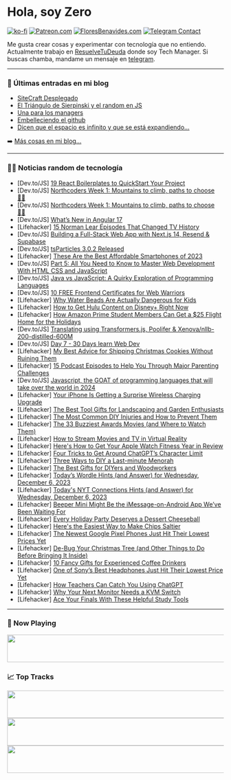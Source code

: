 # Hola, soy Zero

[![ko-fi](https://ko-fi.com/img/githubbutton_sm.svg)](https://ko-fi.com/J3J4N0LUK)
[![Patreon.com](https://img.shields.io/endpoint.svg?url=https%3A%2F%2Fshieldsio-patreon.vercel.app%2Fapi%3Fusername%3Dzerodragon%26type%3Dpatrons&style=for-the-badge)](https://patreon.com/zerodragon)
[![FloresBenavides.com](https://img.shields.io/website?down_message=oops&label=MiBlog&style=for-the-badge&up_message=online&url=https%3A%2F%2Ffloresbenavides.com)](https://floresbenavides.com)
[![Telegram Contact](https://img.shields.io/badge/escr%C3%ADbeme-ZeroDragon-%2326A5E4?style=for-the-badge&logo=telegram)](https://t.me/zerodragon)

Me gusta crear cosas y experimentar con tecnología que no entiendo.
Actualmente trabajo en [ResuelveTuDeuda](http://github.com/resuelve) donde soy Tech Manager.
Si buscas chamba, mandame un mensaje en [telegram](https://t.me/zerodragon).

---

### 📕 Últimas entradas en mi blog
<!-- BLOG-POST-LIST:START -->
- [SiteCraft Desplegado](https://floresbenavides.com/sitecraft-desplegado/)
- [El Triángulo de Sierpinski y el random en JS](https://floresbenavides.com/el-triangulo-de-sierpinski-y-el-random-en-js/)
- [Una para los managers](https://floresbenavides.com/una-para-los-managers/)
- [Embelleciendo el github](https://floresbenavides.com/embelleciendo-el-github/)
- [Dicen que el espacio es infinito y que se está expandiendo…](https://floresbenavides.com/dicen-que-el-espacio-es-infinito-y-que-se-esta-expandiendo/)
<!-- BLOG-POST-LIST:END -->

➡️ [Más cosas en mi blog...](https://floresbenavides.com)

---

### 👨‍💻 Noticias random de tecnología
<!-- TECH-POSTS:START -->
- [Dev.to/JS] [19 React Boilerplates to QuickStart Your Project](https://dev.to/opensourcee/19-react-boilerplates-to-quickstart-your-project-56ge)
- [Dev.to/JS] [Northcoders Week 1: Mountains to climb, paths to choose 🧙🏻](https://dev.to/gruitt/northcoders-week-1-mountains-to-climb-paths-to-choose-3k62)
- [Dev.to/JS] [Northcoders Week 1: Mountains to climb, paths to choose 🧙🏻](https://dev.to/gruitt/northcoders-week-1-mountains-to-climb-paths-to-choose-1bdf)
- [Dev.to/JS] [What’s New in Angular 17](https://dev.to/mescius/whats-new-in-angular-17-26fe)
- [Lifehacker] [15 Norman Lear Episodes That Changed TV History](https://lifehacker.com/15-norman-lear-episodes-that-changed-tv-history-1849337456)
- [Dev.to/JS] [Building a Full-Stack Web App with Next.js 14, Resend &amp; Supabase](https://dev.to/guillaumeduhan/building-a-full-stack-web-app-with-nextjs-14-resend-supabase-1kkh)
- [Dev.to/JS] [tsParticles 3.0.2 Released](https://dev.to/tsparticles/tsparticles-302-released-29e9)
- [Lifehacker] [These Are the Best Affordable Smartphones of 2023](https://lifehacker.com/tech/the-best-affordable-smartphones-2023)
- [Dev.to/JS] [Part 5: All You Need to Know to Master Web Development With HTML CSS and JavaScript](https://dev.to/teach_wizbits/part-5-all-you-need-to-know-to-master-web-development-with-html-css-and-javascript-k1b)
- [Dev.to/JS] [Java vs JavaScript: A Quirky Exploration of Programming Languages](https://dev.to/paulnoth/java-vs-javascript-a-quirky-exploration-of-programming-languages-163i)
- [Dev.to/JS] [10 FREE Frontend Certificates for Web Warriors](https://dev.to/codewithshahan/10-free-frontend-certificates-for-web-warriors-56a0)
- [Lifehacker] [Why Water Beads Are Actually Dangerous for Kids](https://lifehacker.com/family/why-water-beads-are-dangerous-for-kids)
- [Lifehacker] [How to Get Hulu Content on Disney+ Right Now](https://lifehacker.com/entertainment/hulu-on-disney-plus)
- [Lifehacker] [How Amazon Prime Student Members Can Get a $25 Flight Home for the Holidays](https://lifehacker.com/travel/amazon-prime-student-25-dollar-holiday-flights-giveaway)
- [Dev.to/JS] [Translating using Transformers.js, Poolifer &amp; Xenova/nllb-200-distilled-600M](https://dev.to/calumk/translating-using-transformersjs-poolifer-xenovanllb-200-distilled-600m-2p7c)
- [Dev.to/JS] [Day 7 - 30 Days learn Web Dev](https://dev.to/johnc/day-7-30-days-learn-web-dev-2mkh)
- [Lifehacker] [My Best Advice for Shipping Christmas Cookies Without Ruining Them](https://lifehacker.com/food-drink/best-ways-to-ship-cookies)
- [Lifehacker] [15 Podcast Episodes to Help You Through Major Parenting Challenges](https://lifehacker.com/family/the-best-parenting-podcast-episodes-for-every-milestone)
- [Dev.to/JS] [Javascript, the GOAT of programming languages that will take over the world in 2024](https://dev.to/kalashin1/javascript-the-goat-of-programming-languages-that-will-take-over-the-world-in-2024-5b4b)
- [Lifehacker] [Your iPhone Is Getting a Surprise Wireless Charging Upgrade](https://lifehacker.com/tech/your-iphone-is-getting-qi2-compatible-charging)
- [Lifehacker] [The Best Tool Gifts for Landscaping and Garden Enthusiasts](https://lifehacker.com/home/best-tool-gifts-for-landscaping-and-garden-enthusiasts)
- [Lifehacker] [The Most Common DIY Injuries and How to Prevent Them](https://lifehacker.com/home/avoid-these-common-diy-injuries)
- [Lifehacker] [The 33 Buzziest Awards Movies &lpar;and Where to Watch Them&rpar;](https://lifehacker.com/entertainment/best-awards-movies)
- [Lifehacker] [How to Stream Movies and TV in Virtual Reality](https://lifehacker.com/how-to-stream-movies-and-tv-in-virtual-reality-1848340674)
- [Lifehacker] [Here&#39;s How to Get Your Apple Watch Fitness Year in Review](https://lifehacker.com/tech/apple-watch-fitness-year-in-review)
- [Lifehacker] [Four Tricks to Get Around ChatGPT’s Character Limit](https://lifehacker.com/tech/four-ways-to-get-around-chatgpts-character-limit)
- [Lifehacker] [Three Ways to DIY a Last-minute Menorah](https://lifehacker.com/home/diy-a-last-minute-menorah-for-hannukah)
- [Lifehacker] [The Best Gifts for DIYers and Woodworkers](https://lifehacker.com/home/tool-gifts-for-diy-woodworkers)
- [Lifehacker] [Today’s Wordle Hints &lpar;and Answer&rpar; for Wednesday, December 6, 2023](https://lifehacker.com/entertainment/wordle-answer-today-december-6-2023)
- [Lifehacker] [Today&#39;s NYT Connections Hints &lpar;and Answer&rpar; for Wednesday, December 6, 2023](https://lifehacker.com/entertainment/nyt-connections-answer-today-december-6-2023)
- [Lifehacker] [Beeper Mini Might Be the iMessage-on-Android App We’ve Been Waiting For](https://lifehacker.com/tech/beeper-mini-imessage-on-android-app)
- [Lifehacker] [Every Holiday Party Deserves a Dessert Cheeseball](https://lifehacker.com/every-holiday-party-deserves-a-dessert-cheeseball-1849916116)
- [Lifehacker] [Here&#39;s the Easiest Way to Make Chips Saltier](https://lifehacker.com/food-drink/easiest-way-to-make-chips-saltier)
- [Lifehacker] [The Newest Google Pixel Phones Just Hit Their Lowest Prices Yet](https://lifehacker.com/tech/google-pixel-8-pro-deal)
- [Lifehacker] [De-Bug Your Christmas Tree &lpar;and Other Things to Do Before Bringing It Inside&rpar;](https://lifehacker.com/home/christmas-tree-tips)
- [Lifehacker] [10 Fancy Gifts for Experienced Coffee Drinkers](https://lifehacker.com/food-drink/best-gifts-for-coffee-lovers)
- [Lifehacker] [One of Sony’s Best Headphones Just Hit Their Lowest Price Yet](https://lifehacker.com/tech/sony-wh1000xm4-noise-cancelling-headphones-sale)
- [Lifehacker] [How Teachers Can Catch You Using ChatGPT](https://lifehacker.com/family/how-teachers-detect-ai-chatgpt)
- [Lifehacker] [Why Your Next Monitor Needs a KVM Switch](https://lifehacker.com/tech/your-next-monitor-needs-a-kvm-switch)
- [Lifehacker] [Ace Your Finals With These Helpful Study Tools](https://lifehacker.com/family/best-study-tools-finals-week)<!-- TECH-POSTS:END -->

---

### 🎵 Now Playing
<a href="https://spotify-now-playing-dun.vercel.app/now-playing?open"><img src="https://spotify-now-playing-dun.vercel.app/now-playing" width="540" height="64"></a>

### 📈 Top Tracks
<a href="https://spotify-now-playing-dun.vercel.app/top-tracks?i=1&open"><img src="https://spotify-now-playing-dun.vercel.app/top-tracks?i=1" width="540" height="64"></a>
<a href="https://spotify-now-playing-dun.vercel.app/top-tracks?i=2&open"><img src="https://spotify-now-playing-dun.vercel.app/top-tracks?i=2" width="540" height="64"></a>
<a href="https://spotify-now-playing-dun.vercel.app/top-tracks?i=3&open"><img src="https://spotify-now-playing-dun.vercel.app/top-tracks?i=3" width="540" height="64"></a>
